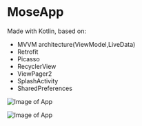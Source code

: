 # MoseApp

Made with Kotlin, based on:
- MVVM architecture(ViewModel,LiveData)
- Retrofit
- Picasso
- RecyclerView
- ViewPager2
- SplashActivity
- SharedPreferences

![Image of App](https://i.imgur.com/XmQpRUf.png)

![Image of App](https://i.imgur.com/hai9C7f.png)

